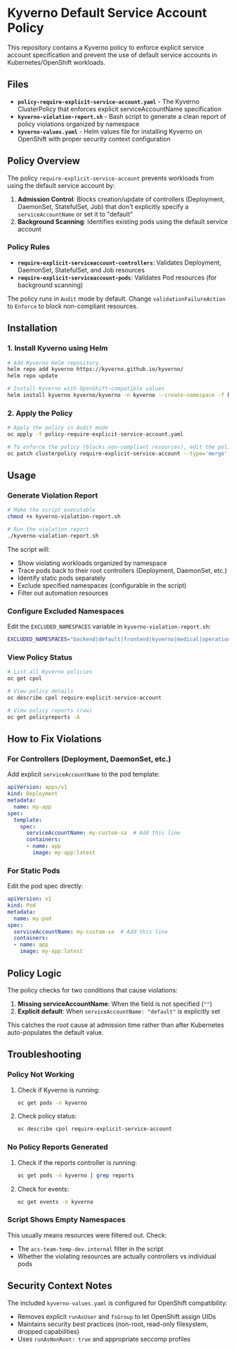 # Kyverno Default Service Account Policy

This repository contains a Kyverno policy to enforce explicit service account specification and prevent the use of default service accounts in Kubernetes/OpenShift workloads.

## Files

- **`policy-require-explicit-service-account.yaml`** - The Kyverno ClusterPolicy that enforces explicit serviceAccountName specification
- **`kyverno-violation-report.sh`** - Bash script to generate a clean report of policy violations organized by namespace
- **`kyverno-values.yaml`** - Helm values file for installing Kyverno on OpenShift with proper security context configuration

## Policy Overview

The policy `require-explicit-service-account` prevents workloads from using the default service account by:

1. **Admission Control**: Blocks creation/update of controllers (Deployment, DaemonSet, StatefulSet, Job) that don't explicitly specify a `serviceAccountName` or set it to "default"
2. **Background Scanning**: Identifies existing pods using the default service account

### Policy Rules

- **`require-explicit-serviceaccount-controllers`**: Validates Deployment, DaemonSet, StatefulSet, and Job resources
- **`require-explicit-serviceaccount-pods`**: Validates Pod resources (for background scanning)

The policy runs in `Audit` mode by default. Change `validationFailureAction` to `Enforce` to block non-compliant resources.

## Installation

### 1. Install Kyverno using Helm

```bash
# Add Kyverno Helm repository
helm repo add kyverno https://kyverno.github.io/kyverno/
helm repo update

# Install Kyverno with OpenShift-compatible values
helm install kyverno kyverno/kyverno -n kyverno --create-namespace -f kyverno-values.yaml
```

### 2. Apply the Policy

```bash
# Apply the policy in Audit mode
oc apply -f policy-require-explicit-service-account.yaml

# To enforce the policy (blocks non-compliant resources), edit the policy:
oc patch clusterpolicy require-explicit-service-account --type='merge' -p='{"spec":{"validationFailureAction":"Enforce"}}'
```

## Usage

### Generate Violation Report

```bash
# Make the script executable
chmod +x kyverno-violation-report.sh

# Run the violation report
./kyverno-violation-report.sh
```

The script will:
- Show violating workloads organized by namespace
- Trace pods back to their root controllers (Deployment, DaemonSet, etc.)
- Identify static pods separately
- Exclude specified namespaces (configurable in the script)
- Filter out automation resources

### Configure Excluded Namespaces

Edit the `EXCLUDED_NAMESPACES` variable in `kyverno-violation-report.sh`:

```bash
EXCLUDED_NAMESPACES="backend|default|frontend|kyverno|medical|operations|payments|stackrox"
```

### View Policy Status

```bash
# List all Kyverno policies
oc get cpol

# View policy details
oc describe cpol require-explicit-service-account

# View policy reports (raw)
oc get policyreports -A
```

## How to Fix Violations

### For Controllers (Deployment, DaemonSet, etc.)

Add explicit `serviceAccountName` to the pod template:

```yaml
apiVersion: apps/v1
kind: Deployment
metadata:
  name: my-app
spec:
  template:
    spec:
      serviceAccountName: my-custom-sa  # Add this line
      containers:
      - name: app
        image: my-app:latest
```

### For Static Pods

Edit the pod spec directly:

```yaml
apiVersion: v1
kind: Pod
metadata:
  name: my-pod
spec:
  serviceAccountName: my-custom-sa  # Add this line
  containers:
  - name: app
    image: my-app:latest
```

## Policy Logic

The policy checks for two conditions that cause violations:

1. **Missing serviceAccountName**: When the field is not specified (`""`)
2. **Explicit default**: When `serviceAccountName: "default"` is explicitly set

This catches the root cause at admission time rather than after Kubernetes auto-populates the default value.

## Troubleshooting

### Policy Not Working

1. Check if Kyverno is running:
   ```bash
   oc get pods -n kyverno
   ```

2. Check policy status:
   ```bash
   oc describe cpol require-explicit-service-account
   ```

### No Policy Reports Generated

1. Check if the reports controller is running:
   ```bash
   oc get pods -n kyverno | grep reports
   ```

2. Check for events:
   ```bash
   oc get events -n kyverno
   ```

### Script Shows Empty Namespaces

This usually means resources were filtered out. Check:
- The `acs-team-temp-dev.internal` filter in the script
- Whether the violating resources are actually controllers vs individual pods

## Security Context Notes

The included `kyverno-values.yaml` is configured for OpenShift compatibility:
- Removes explicit `runAsUser` and `fsGroup` to let OpenShift assign UIDs
- Maintains security best practices (non-root, read-only filesystem, dropped capabilities)
- Uses `runAsNonRoot: true` and appropriate seccomp profiles
